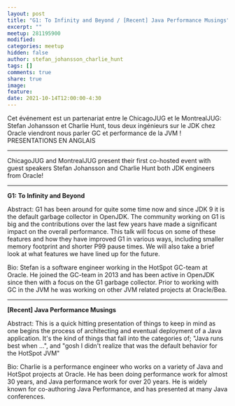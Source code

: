 ```yaml
---
layout: post
title: "G1: To Infinity and Beyond / [Recent] Java Performance Musings"
excerpt: ""
meetup: 281195900
modified:
categories: meetup
hidden: false
author: stefan_johansson_charlie_hunt
tags: []
comments: true
share: true
image:
feature:
date: 2021-10-14T12:00:00-4:30
---
```


Cet événement est un partenariat entre le ChicagoJUG et le MontrealJUG: Stefan Johansson et Charlie Hunt, tous deux ingénieurs sur le JDK chez Oracle viendront nous parler GC et performance de la JVM !
PRESENTATIONS EN ANGLAIS

---

ChicagoJUG and MontrealJUG present their first co-hosted event with guest speakers Stefan Johansson and Charlie Hunt both JDK engineers from Oracle!

---
__G1: To Infinity and Beyond__

Abstract: G1 has been around for quite some time now and since JDK 9 it is the default garbage collector in OpenJDK. The community working on G1 is big and the contributions over the last few years have made a significant impact on the overall performance. This talk will focus on some of these features and how they have improved G1 in various ways, including smaller memory footprint and shorter P99 pause times. We will also take a brief look at what features we have lined up for the future.

Bio: Stefan is a software engineer working in the HotSpot GC-team at Oracle. He joined the GC-team in 2013 and has been active in OpenJDK since then with a focus on the G1 garbage collector. Prior to working with GC in the JVM he was working on other JVM related projects at Oracle/Bea.

---
__[Recent] Java Performance Musings__

Abstract: This is a quick hitting presentation of things to keep in mind as one begins the process of architecting and eventual deployment of a Java application. It's the kind of things that fall into the categories of; "Java runs best when ...", and "gosh I didn't realize that was the default behavior for the HotSpot JVM"

Bio: Charlie is a performance engineer who works on a variety of Java and HotSpot projects at Oracle. He has been doing performance work for almost 30 years, and Java performance work for over 20 years. He is widely known for co-authoring Java Performance, and has presented at many Java conferences.
